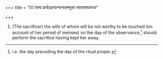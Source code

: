 +++
title = "01 यस्य व्रत्येऽहन्पत्न्यनालम्भुका स्यात्तामपरुध्य"

+++
1. (The sacrificer) the wife of whom will be not worthy to be touched (on account of her period of menses) on the day of the observance,[^1] should perform the sacrifice having kept her away.   


[^1]: i.e. the day preceding the day of the ritual proper.
